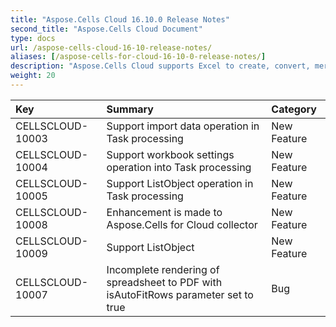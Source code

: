 ```yaml
---
title: "Aspose.Cells Cloud 16.10.0 Release Notes"
second_title: "Aspose.Cells Cloud Document"
type: docs
url: /aspose-cells-cloud-16-10-release-notes/
aliases: [/aspose-cells-for-cloud-16-10-0-release-notes/]
description: "Aspose.Cells Cloud supports Excel to create, convert, merge, split, protected, inner object operation, and so on."
weight: 20
---
```


|**Key** |**Summary** |**Category** |
| :- | :- | :- |
|CELLSCLOUD-10003 |Support import data operation in Task processing |New Feature |
|CELLSCLOUD-10004 |Support workbook settings operation into Task processing |New Feature |
|CELLSCLOUD-10005 |Support ListObject operation in Task processing |New Feature |
|CELLSCLOUD-10008 |Enhancement is made to Aspose.Cells for Cloud collector |New Feature |
|CELLSCLOUD-10009 |Support ListObject |New Feature |
|CELLSCLOUD-10007 |Incomplete rendering of spreadsheet to PDF with isAutoFitRows parameter set to true |Bug |

